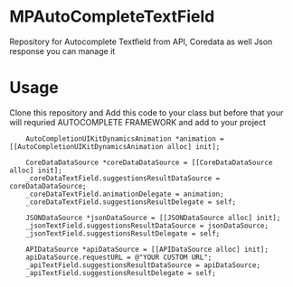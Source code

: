 # MPAutoCompleteTextField
Repository for Autocomplete Textfield from API, Coredata as well Json response you can manage it  

# Usage 
Clone this repository and Add this code to your class but before that your will requried AUTOCOMPLETE FRAMEWORK and add to your project

```obj-c
    AutoCompletionUIKitDynamicsAnimation *animation = [[AutoCompletionUIKitDynamicsAnimation alloc] init];
    
    CoreDataDataSource *coreDataDataSource = [[CoreDataDataSource alloc] init];
    _coreDataTextField.suggestionsResultDataSource = coreDataDataSource;
    _coreDataTextField.animationDelegate = animation;
    _coreDataTextField.suggestionsResultDelegate = self;
    
    JSONDataSource *jsonDataSource = [[JSONDataSource alloc] init];
    _jsonTextField.suggestionsResultDataSource = jsonDataSource;
    _jsonTextField.suggestionsResultDelegate = self;
    
    APIDataSource *apiDataSource = [[APIDataSource alloc] init];
    apiDataSource.requestURL = @"YOUR CUSTOM URL";
    _apiTextField.suggestionsResultDataSource = apiDataSource;
    _apiTextField.suggestionsResultDelegate = self;
